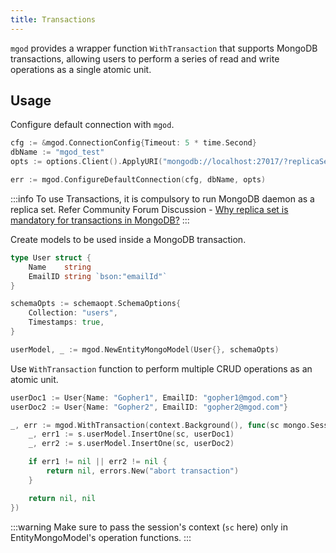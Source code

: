 ```yaml
---
title: Transactions
---
```


`mgod` provides a wrapper function `WithTransaction` that supports MongoDB transactions, allowing users to perform a series of read and write operations as a single atomic unit.

## Usage

Configure default connection with `mgod`.

```go
cfg := &mgod.ConnectionConfig{Timeout: 5 * time.Second}
dbName := "mgod_test"
opts := options.Client().ApplyURI("mongodb://localhost:27017/?replicaSet=mgod_rs&authSource=admin")

err := mgod.ConfigureDefaultConnection(cfg, dbName, opts)
```

:::info
To use Transactions, it is compulsory to run MongoDB daemon as a replica set.
Refer Community Forum Discussion - [Why replica set is mandatory for transactions in MongoDB?](https://www.mongodb.com/community/forums/t/why-replica-set-is-mandatory-for-transactions-in-mongodb/9533)
:::

Create models to be used inside a MongoDB transaction.

```go
type User struct {
	Name    string
	EmailID string `bson:"emailId"`
}

schemaOpts := schemaopt.SchemaOptions{
	Collection: "users",
	Timestamps: true,
}

userModel, _ := mgod.NewEntityMongoModel(User{}, schemaOpts)
```

Use `WithTransaction` function to perform multiple CRUD operations as an atomic unit.

```go
userDoc1 := User{Name: "Gopher1", EmailID: "gopher1@mgod.com"}
userDoc2 := User{Name: "Gopher2", EmailID: "gopher2@mgod.com"}

_, err := mgod.WithTransaction(context.Background(), func(sc mongo.SessionContext) (interface{}, error) {
	_, err1 := s.userModel.InsertOne(sc, userDoc1)
	_, err2 := s.userModel.InsertOne(sc, userDoc2)

	if err1 != nil || err2 != nil {
		return nil, errors.New("abort transaction")
	}

	return nil, nil
})
```

:::warning
Make sure to pass the session's context (`sc` here) only in EntityMongoModel's operation functions.
:::